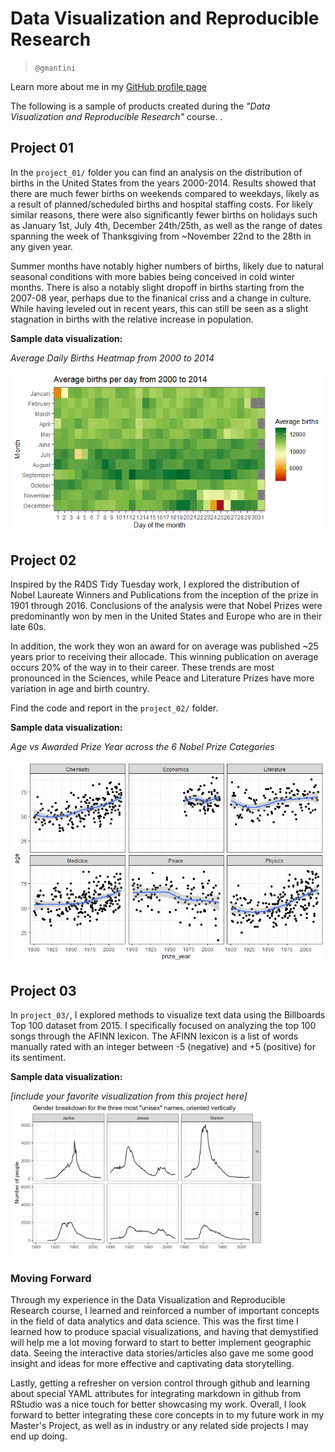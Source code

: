 # Data Visualization and Reproducible Research

> `@gmantini`

Learn more about me in my [GitHub profile page](https://github.com/gmantini)


The following is a sample of products created during the _"Data Visualization and Reproducible Research"_ course. .




## Project 01

In the `project_01/` folder you can find an analysis on the distribution of births in the United States
from the years 2000-2014. Results showed that there are much fewer births on weekends compared to weekdays, likely as a result of planned/scheduled births and hospital staffing costs. For likely similar reasons, there were also significantly fewer births on holidays such as January 1st, July 4th, December 24th/25th, as well as the range of dates spanning the week of Thanksgiving from ~November 22nd to the 28th in any given year. 

Summer months have notably higher numbers of births, likely due to natural seasonal conditions with more babies being conceived in cold winter months. There is also a notably slight dropoff in births starting from the 2007-08 year, perhaps due to the finanical criss and a change in culture. While having leveled out in recent years, this can still be seen as a slight stagnation in births with the relative increase in population.

**Sample data visualization:** 

_Average Daily Births Heatmap from 2000 to 2014_

<img src="https://github.com/gmantini/dataviz_final_project/blob/main/figures/births_heatmap.png">




## Project 02

Inspired by the R4DS Tidy Tuesday work, I explored the distribution of Nobel Laureate Winners and Publications from the inception of the prize in 1901 through 2016. Conclusions of the analysis were that Nobel Prizes were predominantly won by men in the United States and Europe who are in their late 60s. 

In addition, the work they won an award for on average was published ~25 years prior to receiving their allocade. This winning publication on average occurs 20% of the way in to their career. These trends are most pronounced in the Sciences, while Peace and Literature Prizes have more variation in age and birth country. 

Find the code and report in the `project_02/` folder.

**Sample data visualization:** 

_Age vs Awarded Prize Year across the 6 Nobel Prize Categories_

<img src="https://github.com/gmantini/dataviz_final_project/blob/main/figures/age_vs_prize_year_scatterplot.png">




## Project 03

In `project_03/`, I explored methods to visualize text data using the Billboards Top 100 dataset from 2015. I specifically focused on analyzing the top 100 songs through the AFINN lexicon. The AFINN lexicon is a list of words manually rated with an integer between -5 (negative) and +5 (positive) for its sentiment.

**Sample data visualization:** 

_[include your favorite visualization from this project here]_
<img src="https://github.com/reisanar/figs/raw/master/jackie_jessie_marion.png" width="80%" height="80%">




### Moving Forward

Through my experience in the Data Visualization and Reproducible Research course, I learned and reinforced a number of important concepts in the field of data analytics and data science. This was the first time I learned how to produce spacial visualizations, and having that demystified will help me a lot moving forward to start to better implement geographic data. Seeing the interactive data stories/articles also gave me some good insight and ideas for more effective and captivating data storytelling. 

Lastly, getting a refresher on version control through github and learning about special YAML attributes for integrating markdown in github from RStudio was a nice touch for better showcasing my work. Overall, I look forward to better integrating these core concepts in to my future work in my Master's Project, as well as in industry or any related side projects I may end up doing.
